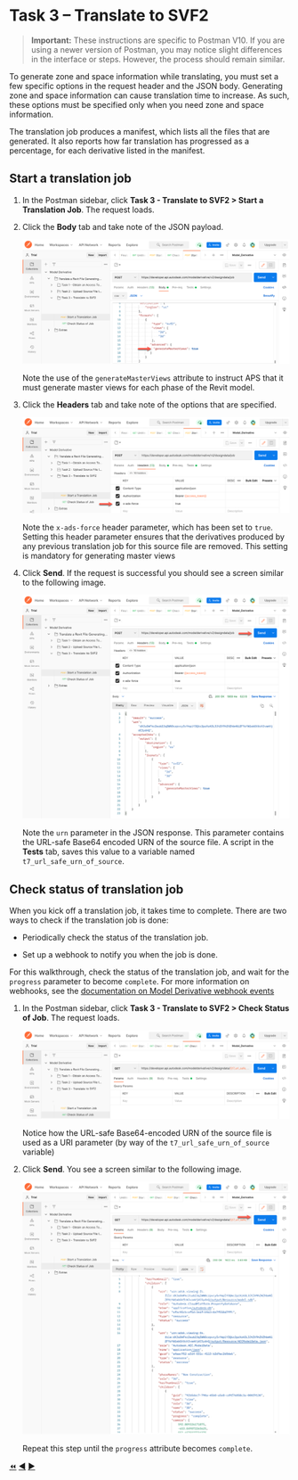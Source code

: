 # Task 3 – Translate to SVF2

> **Important:** These instructions are specific to Postman V10. If you are using a newer version of Postman, you may notice slight differences in the interface or steps. However, the process should remain similar.

To generate zone and space information while translating, you must set a few specific options in the request header and the JSON body. Generating zone and space information can cause translation time to increase. As such, these options must be specified only when you need zone and space information.

The translation job produces a manifest, which lists all the files that are generated. It also reports how far translation has progressed as a percentage, for each derivative listed in the manifest.


## Start a translation job

1. In the Postman sidebar, click **Task 3 - Translate to SVF2 > Start a Translation Job**. The request loads.

2. Click the **Body** tab and take note of the JSON payload.

    ![Create Translation Job JSON Payload](../images/tutorial_07_task_3_svf2_start_a_translation_job_01.png "Create Translation Job JSON Payload")

    Note the use of the `generateMasterViews` attribute to instruct APS that it must generate master views for each phase of the Revit model.

3. Click the **Headers** tab and take note of the options that are specified.

   ![Create translation job - Header tab](../images/tutorial_07_task_3_svf2_start_a_translation_job_02.png "Create translation job - Header tab")

   Note the `x-ads-force` header parameter, which has been set to `true`. Setting this header parameter ensures that the derivatives produced by any previous translation job for this source file are removed. This setting is mandatory for generating master views

3. Click **Send**. If the request is successful you should see a screen similar to the following image.

    ![Successful Submission of Translation Job](../images/tutorial_07_task_3_svf2_start_a_translation_job_03.png "Successful Submission of Translation Job")

    Note the `urn` parameter in the JSON response. This parameter contains the URL-safe Base64 encoded URN of the source file. A script in the **Tests** tab, saves this value to a variable named `t7_url_safe_urn_of_source`.

## Check status of translation job

When you kick off a translation job, it takes time to complete. There are two ways to check if the translation job is done:

- Periodically check the status of the translation job.

- Set up a webhook to notify you when the job is done.

For this walkthrough, check the status of the translation job, and wait for the `progress` parameter to become `complete`. For more information on webhooks, see the [documentation on Model Derivative webhook events](https://aps.autodesk.com/en/docs/webhooks/v1/reference/events/model_derivative_events)

1. In the Postman sidebar, click **Task 3 - Translate to SVF2 > Check Status of Job**. The request loads.

   ![Check Status of Job](../images/tutorial_07_task_3_svf2_check_status_of_translation_job_01.png "Check Status of Job")

   Notice how the URL-safe Base64-encoded URN of the source file is used as a URI parameter (by way of the `t7_url_safe_urn_of_source` variable)

2. Click **Send**. You see a screen similar to the following image.

   ![Successful Job](../images/tutorial_07_task_3_svf2_check_status_of_translation_job_02.png "Successful Job")

   Repeat this step until the `progress` attribute becomes `complete`.

[:rewind:](../readme.md "readme.md") [:arrow_backward:](task-2.md "Previous task") [:arrow_forward:](task-4.md "Next task")
